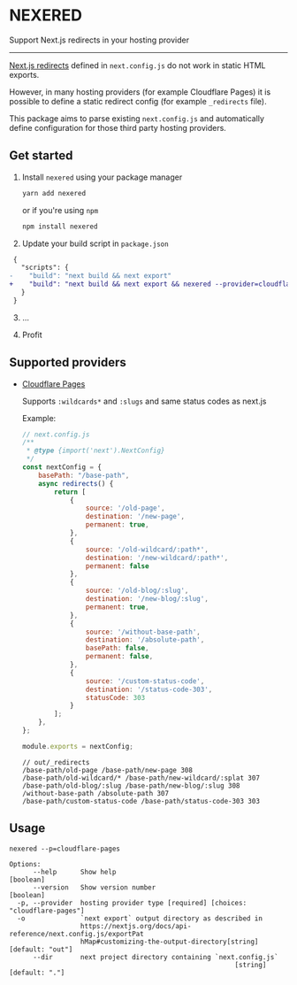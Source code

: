 # NEXERED

Support Next.js redirects in your hosting provider

---

[Next.js redirects](https://nextjs.org/docs/api-reference/next.config.js/redirects)
defined in `next.config.js` do not work in static HTML exports.

However, in many hosting providers (for example Cloudflare Pages) it is possible
to define a static redirect config (for example `_redirects` file).

This package aims to parse existing `next.config.js` and automatically define
configuration for those third party hosting providers.

## Get started

1. Install `nexered` using your package manager
    ```sh
    yarn add nexered
    ```
    or if you're using `npm`
    ```sh
    npm install nexered
    ```

2. Update your build script in `package.json`

```diff
 {
   "scripts": {
-    "build": "next build && next export"
+    "build": "next build && next export && nexered --provider=cloudflare-pages"
   }
 }
```

3. ...

4. Profit

## Supported providers

- [Cloudflare Pages](https://developers.cloudflare.com/pages/platform/redirects/)

    Supports `:wildcards*` and `:slugs` and same status codes as next.js
    
    Example:
    ```js
    // next.config.js
    /**
     * @type {import('next').NextConfig}
     */
    const nextConfig = {
        basePath: "/base-path",
        async redirects() {
            return [
                {
                    source: '/old-page',
                    destination: '/new-page',
                    permanent: true,
                },
                {
                    source: '/old-wildcard/:path*',
                    destination: '/new-wildcard/:path*',
                    permanent: false
                },
                {
                    source: '/old-blog/:slug',
                    destination: '/new-blog/:slug',
                    permanent: true,
                },
                {
                    source: '/without-base-path',
                    destination: '/absolute-path',
                    basePath: false,
                    permanent: false,
                },
                {
                    source: '/custom-status-code',
                    destination: '/status-code-303',
                    statusCode: 303
                }
            ];
        },
    };

    module.exports = nextConfig;
    ```

    ```
    // out/_redirects
    /base-path/old-page /base-path/new-page 308
    /base-path/old-wildcard/* /base-path/new-wildcard/:splat 307
    /base-path/old-blog/:slug /base-path/new-blog/:slug 308
    /without-base-path /absolute-path 307
    /base-path/custom-status-code /base-path/status-code-303 303
    ```

## Usage
```
nexered --p=cloudflare-pages

Options:
      --help      Show help                                            [boolean]
      --version   Show version number                                  [boolean]
  -p, --provider  hosting provider type [required] [choices: "cloudflare-pages"]
  -o              `next export` output directory as described in
                  https://nextjs.org/docs/api-reference/next.config.js/exportPat
                  hMap#customizing-the-output-directory[string] [default: "out"]
      --dir       next project directory containing `next.config.js`
                                                         [string] [default: "."]
```